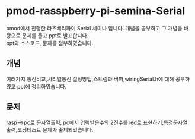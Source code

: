 # pmod-rasspberry-pi-semina-Serial

pmod에서 진행한 라즈베리파이 Serial 세미나 입니다. 개념을 공부하고 그 개념을 바탕으로 문제를 풀고 ppt로 발표합니다.  
ppt와 소스코드, 문제를 첨부하였습니다.


## 개념

여러가지 통신비교,시리얼통신 설정방법,스트림과 버퍼,wiringSerial.h에 대해 공부하였고 ppt에 정리하였습니다.

## 문제

rasp-->pc로 문자열출력, pc에서 입력받은수의 2진수를 led로 표현하기,특정문자열 출력,코딩테스트 문제가 출제되었습니다.

